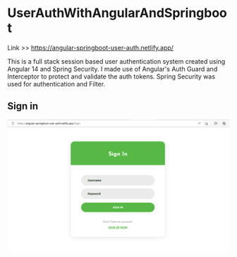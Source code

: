 # UserAuthWithAngularAndSpringboot

Link >> https://angular-springboot-user-auth.netlify.app/

This is a full stack session based user authentication system created using Angular 14 and Spring Security. I made use of Angular's Auth Guard and Interceptor to protect and validate the auth tokens. Spring Security was used for authentication and Filter.

## Sign in

![](https://github.com/olumide1128/angular-springboot-fullstack-user-authentication/blob/master/sreenshots/signin.png?raw=true)
